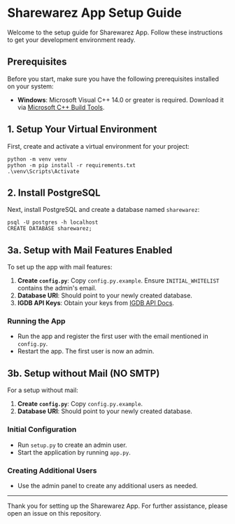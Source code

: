 # Sharewarez App Setup Guide

Welcome to the setup guide for Sharewarez App. Follow these instructions to get your development environment ready.

## Prerequisites

Before you start, make sure you have the following prerequisites installed on your system:

- **Windows**: Microsoft Visual C++ 14.0 or greater is required. Download it via [Microsoft C++ Build Tools](https://visualstudio.microsoft.com/visual-cpp-build-tools/).

## 1. Setup Your Virtual Environment

First, create and activate a virtual environment for your project:

```
python -m venv venv
python -m pip install -r requirements.txt
.\venv\Scripts\Activate
```

## 2. Install PostgreSQL

Next, install PostgreSQL and create a database named `sharewarez`:

```
psql -U postgres -h localhost
CREATE DATABASE sharewarez;
```

## 3a. Setup with Mail Features Enabled

To set up the app with mail features:

1. **Create `config.py`**: Copy `config.py.example`. Ensure `INITIAL_WHITELIST` contains the admin's email.
2. **Database URI**: Should point to your newly created database.
3. **IGDB API Keys**: Obtain your keys from [IGDB API Docs](https://api-docs.igdb.com/#getting-started).

### Running the App

- Run the app and register the first user with the email mentioned in `config.py`.
- Restart the app. The first user is now an admin.

## 3b. Setup without Mail (NO SMTP)

For a setup without mail:

1. **Create `config.py`**: Copy `config.py.example`.
2. **Database URI**: Should point to your newly created database.

### Initial Configuration

- Run `setup.py` to create an admin user.
- Start the application by running `app.py`.

### Creating Additional Users

- Use the admin panel to create any additional users as needed.

---

Thank you for setting up the Sharewarez App. For further assistance, please open an issue on this repository.


